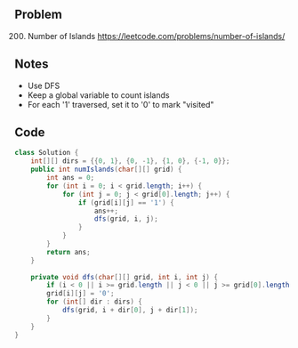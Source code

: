 ## Problem 
200. Number of Islands
https://leetcode.com/problems/number-of-islands/

## Notes
- Use DFS
- Keep a global variable to count islands
- For each '1' traversed, set it to '0' to mark "visited"

## Code 
```java
class Solution {
    int[][] dirs = {{0, 1}, {0, -1}, {1, 0}, {-1, 0}}; 
    public int numIslands(char[][] grid) {
        int ans = 0; 
        for (int i = 0; i < grid.length; i++) {
            for (int j = 0; j < grid[0].length; j++) {
                if (grid[i][j] == '1') {
                    ans++;
                    dfs(grid, i, j); 
                }
            }
        }
        return ans; 
    }
    
    private void dfs(char[][] grid, int i, int j) {
        if (i < 0 || i >= grid.length || j < 0 || j >= grid[0].length || grid[i][j] != '1') return; 
        grid[i][j] = '0';
        for (int[] dir : dirs) {
            dfs(grid, i + dir[0], j + dir[1]); 
        }
    } 
}
```